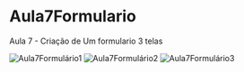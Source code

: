 # Aula7Formulario
Aula 7 - Criação de Um formulario 3 telas

![Aula7Formulário1](https://user-images.githubusercontent.com/93688006/220089966-fd210e65-f4d0-4bb1-9f5d-0cfc9a15ef11.jpg)
![Aula7Formulário2](https://user-images.githubusercontent.com/93688006/220089980-316f93c7-a598-4b23-a268-515427d4e1ca.jpg)
![Aula7Formulário3](https://user-images.githubusercontent.com/93688006/220089991-af194c37-e9a0-4edb-bd10-5aa4653300c7.jpg)
